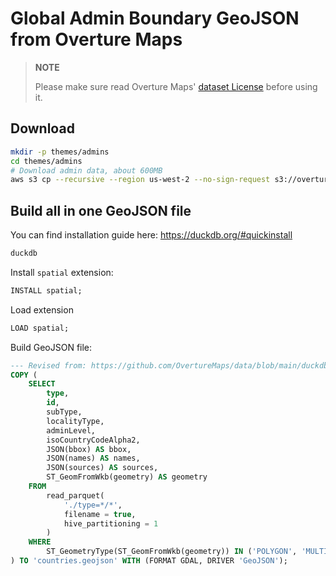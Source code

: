 # Global Admin Boundary GeoJSON from Overture Maps

> **NOTE**
>
> Please make sure read Overture Maps'
> [dataset License](https://github.com/OvertureMaps/schema/blob/v0.5.0/README.md)
> before using it.

## Download

```bash
mkdir -p themes/admins
cd themes/admins
# Download admin data, about 600MB
aws s3 cp --recursive --region us-west-2 --no-sign-request s3://overturemaps-us-west-2/release/2023-07-26-alpha.0/theme=admins/ .
```

## Build all in one GeoJSON file

You can find installation guide here: <https://duckdb.org/#quickinstall>

```bash
duckdb
```

Install `spatial` extension:

```sql
INSTALL spatial;
```

Load extension

```sql
LOAD spatial;
```

Build GeoJSON file:

```sql
--- Revised from: https://github.com/OvertureMaps/data/blob/main/duckdb_queries/admins.sql
COPY (
    SELECT
        type,
        id,
        subType,
        localityType,
        adminLevel,
        isoCountryCodeAlpha2,
        JSON(bbox) AS bbox,
        JSON(names) AS names,
        JSON(sources) AS sources,
        ST_GeomFromWkb(geometry) AS geometry
    FROM
        read_parquet(
            './type=*/*',
            filename = true,
            hive_partitioning = 1
        )
    WHERE
        ST_GeometryType(ST_GeomFromWkb(geometry)) IN ('POLYGON', 'MULTIPOLYGON')
) TO 'countries.geojson' WITH (FORMAT GDAL, DRIVER 'GeoJSON');
```
